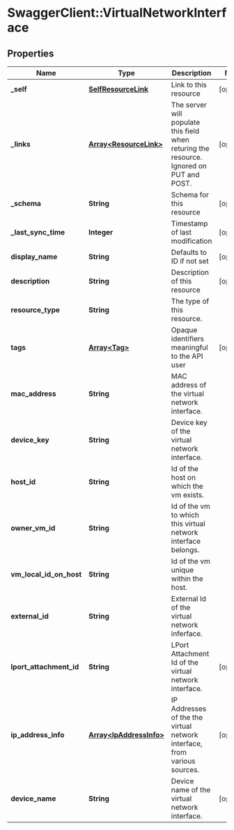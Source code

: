 # SwaggerClient::VirtualNetworkInterface

## Properties
Name | Type | Description | Notes
------------ | ------------- | ------------- | -------------
**_self** | [**SelfResourceLink**](SelfResourceLink.md) | Link to this resource | [optional] 
**_links** | [**Array&lt;ResourceLink&gt;**](ResourceLink.md) | The server will populate this field when returing the resource. Ignored on PUT and POST. | [optional] 
**_schema** | **String** | Schema for this resource | [optional] 
**_last_sync_time** | **Integer** | Timestamp of last modification | [optional] 
**display_name** | **String** | Defaults to ID if not set | [optional] 
**description** | **String** | Description of this resource | [optional] 
**resource_type** | **String** | The type of this resource. | 
**tags** | [**Array&lt;Tag&gt;**](Tag.md) | Opaque identifiers meaningful to the API user | [optional] 
**mac_address** | **String** | MAC address of the virtual network interface. | 
**device_key** | **String** | Device key of the virtual network interface. | 
**host_id** | **String** | Id of the host on which the vm exists. | 
**owner_vm_id** | **String** | Id of the vm to which this virtual network interface belongs. | 
**vm_local_id_on_host** | **String** | Id of the vm unique within the host. | 
**external_id** | **String** | External Id of the virtual network inferface. | 
**lport_attachment_id** | **String** | LPort Attachment Id of the virtual network interface. | [optional] 
**ip_address_info** | [**Array&lt;IpAddressInfo&gt;**](IpAddressInfo.md) | IP Addresses of the the virtual network interface, from various sources. | [optional] 
**device_name** | **String** | Device name of the virtual network interface. | [optional] 


